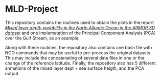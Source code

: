 # MLD-Project

This repository contains the routines used to obtain the plots in the report [_Mixed layer depth variability in the North Atlantic Ocean in the ARMOR 3D dataset_](https://www.overleaf.com/read/rmjfbdbbrsbf) and one implemetation of the Principal Component Analysis (PCA) over the Gulf Stream, as an example. 

Along with these routines, the repository also contains one bash file with NCO commands that may be useful to pre-process the original datasets. This may include the concatenating of several data files in one or the change of the reference latitude. Finally, the repository also has 5 different anmations of the mixed layer dept + sea surface heigth, and the PCA output.

